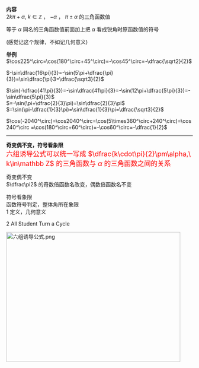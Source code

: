 **内容**  
$2k\pi+\alpha,\ k\in\mathbb Z$ ， $-\alpha$ ， $\pi\pm\alpha$ 的三角函数值  
  
等于 $\alpha$ 同名的三角函数值前面加上把 $\alpha$ 看成锐角时原函数值的符号  
  
(感觉记这个规律，不如记几何意义)  
  
**举例**  
$\cos225^\circ=\cos(180^\circ+45^\circ)=-\cos45^\circ=-\dfrac{\sqrt2}{2}$  
  
$-\sin\dfrac{16\pi}{3}=-\sin(5\pi+\dfrac{\pi}{3})=\sin\dfrac{\pi}3=\dfrac{\sqrt3}{2}$  
  
$\sin(-\dfrac{41\pi}{3})=-\sin\dfrac{41\pi}{3}=-\sin(12\pi+\dfrac{5\pi}{3})=-\sin\dfrac{5\pi}{3}$  
$=-\sin(\pi+\dfrac{2}{3}\pi)=\sin\dfrac{2}{3}\pi$  
$=\sin(\pi-\dfrac{1}{3}\pi)=\sin\dfrac{1}{3}\pi=\dfrac{\sqrt3}{2}$  
  
$\cos(-2040^\circ)=\cos2040^\circ=\cos(5\times360^\circ+240^\circ)=\cos240^\circ  
=\cos(180^\circ+60^\circ)=-\cos60^\circ=-\dfrac{1}{2}$  
  
---  
  
**奇变偶不变，符号看象限**  
<font color=red size=4px>六组诱导公式可以统一写成 $\dfrac{k\cdot\pi}{2}\pm\alpha,\ k\in\mathbb Z$ 的三角函数与 $\alpha$ 的三角函数之间的关系</font>  
  
奇变偶不变  
$\dfrac\pi2$ 的奇数倍函数名改变，偶数倍函数名不变  
  
符号看象限  
函数符号判定，整体角所在象限  
1 定义，几何意义  
  
2 All Student Turn a Cycle  
  
<img src="E:\Math\work_space\math\005-入门课程-解析几何\098 resources\六组诱导公式.png" width="470px" height="350px" align="left" alt="六组诱导公式.png"/>  

